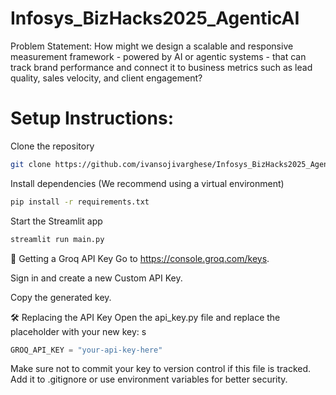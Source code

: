 # Infosys_BizHacks2025_AgenticAI

Problem Statement: How might we design a scalable and responsive measurement framework - powered by AI or agentic systems - that can track brand performance and connect it to business metrics such as lead quality, sales velocity, and client engagement?


# Setup Instructions: 

Clone the repository

```bash
git clone https://github.com/ivansojivarghese/Infosys_BizHacks2025_AgenticAI.git
```

Install dependencies
(We recommend using a virtual environment)

```bash
pip install -r requirements.txt
```

Start the Streamlit app

```bash
streamlit run main.py
```


🔑 Getting a Groq API Key
Go to https://console.groq.com/keys.

Sign in and create a new Custom API Key.

Copy the generated key.

🛠️ Replacing the API Key
Open the api_key.py file and replace the placeholder with your new key:
s
```python
GROQ_API_KEY = "your-api-key-here"
```

Make sure not to commit your key to version control if this file is tracked. Add it to .gitignore or use environment variables for better security.
